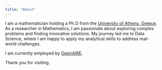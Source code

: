 ```yaml
---
title: "About"
---
```

I am a mathematician holding a Ph.D from the [University of Athens, Greece](https://en.math.uoa.gr). As a researcher in Mathematics, I am passionate about exploring complex problems and finding innovative solutions. My journey led me to Data Science, where I am happy to apply my analytical skills to address real-world challenges. 

I am currently employed by [OpenAIRE](https://www.openaire.eu).

Thank you for visiting.




